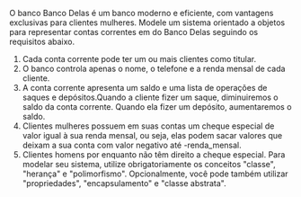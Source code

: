O banco Banco Delas é um banco moderno e eficiente, com vantagens exclusivas para clientes mulheres.
Modele um sistema orientado a objetos para representar contas correntes em do Banco Delas seguindo os requisitos abaixo.
1. Cada conta corrente pode ter um ou mais clientes como titular.
2. O banco controla apenas o nome, o telefone e a renda mensal de cada cliente.
3. A conta corrente apresenta um saldo e uma lista de operações de saques e depósitos.Quando a cliente fizer um saque, diminuiremos o saldo da conta corrente. Quando ela fizer um depósito, aumentaremos o saldo.
4. Clientes mulheres possuem em suas contas um cheque especial de valor igual à sua renda mensal, ou seja, elas podem sacar valores que deixam a sua conta com valor negativo até -renda_mensal.
5. Clientes homens por enquanto não têm direito a cheque especial.
Para modelar seu sistema, utilize obrigatoriamente os conceitos "classe", "herança" e "polimorfismo".
Opcionalmente, você pode também utilizar "propriedades", "encapsulamento" e "classe abstrata".

